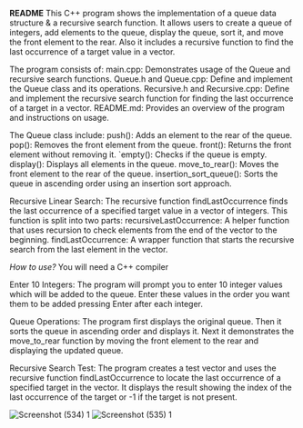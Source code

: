 ********************README********************
This C++ program shows the implementation of a queue data structure & a recursive search function. 
It allows users to create a queue of integers, add elements to the queue, display the queue, sort it, and move the front element to the rear. 
Also it includes a recursive function to find the last occurrence of a target value in a vector.

The program consists of:
main.cpp: Demonstrates usage of the Queue and recursive search functions.
Queue.h and Queue.cpp: Define and implement the Queue class and its operations.
Recursive.h and Recursive.cpp: Define and implement the recursive search function for finding the last occurrence of a target in a vector.
README.md: Provides an overview of the program and instructions on usage.


The Queue class include:
push(): Adds an element to the rear of the queue.
pop(): Removes the front element from the queue.
front(): Returns the front element without removing it.
`empty(): Checks if the queue is empty.
display(): Displays all elements in the queue.
move_to_rear(): Moves the front element to the rear of the queue.
insertion_sort_queue(): Sorts the queue in ascending order using an insertion sort approach.

Recursive Linear Search:
The recursive function findLastOccurrence finds the last occurrence of a specified target value in a vector of integers.
This function is split into two parts:
recursiveLastOccurrence: A helper function that uses recursion to check elements from the end of the vector to the beginning.
findLastOccurrence: A wrapper function that starts the recursive search from the last element in the vector.

*How to use?*
You will need a C++ compiler

Enter 10 Integers: The program will prompt you to enter 10 integer values which will be added to the queue.
Enter these values in the order you want them to be added pressing Enter after each integer.

Queue Operations:
The program first displays the original queue.
Then it sorts the queue in ascending order and displays it.
Next it demonstrates the move_to_rear function by moving the front element to the rear and displaying the updated queue.

Recursive Search Test:
The program creates a test vector and uses the recursive function findLastOccurrence to locate the last occurrence of a specified target in the vector.
It displays the result showing the index of the last occurrence of the target or -1 if the target is not present.

![Screenshot (534) 1](Screenshot%20(534)%201.png)
![Screenshot (535) 1](Screenshot%20(535)%201.png)